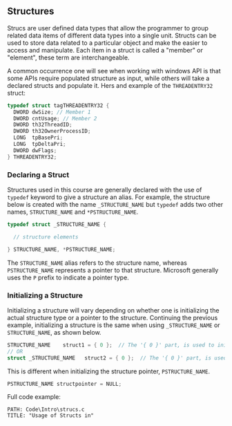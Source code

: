 ## Structures
Strucs are user defined data types that allow the programmer to group related data items of different data types into a single unit. Structs can be used to store data related to a particular object and make the easier to access and manipulate. Each item in a struct is called a "member" or "element", these term are interchangeable.

A common occurrence one will see when working with windows API is that some APIs require populated structure as input, while others will take a declared structs and populate it. Hers and example of the `THREADENTRY32` struct:

```c
typedef struct tagTHREADENTRY32 {
  DWORD dwSize; // Member 1
  DWORD cntUsage; // Member 2
  DWORD th32ThreadID;
  DWORD th32OwnerProcessID;
  LONG  tpBasePri;
  LONG  tpDeltaPri;
  DWORD dwFlags;
} THREADENTRY32; 
```

### Declaring a Struct
Structures used in this course are generally declared with the use of `typedef` keyword to give a structure an alias. For example, the structure below is created with the name `_STRUCTURE_NAME` but `typedef` adds two other names, `STRUCTURE_NAME` and `*PSTRUCTURE_NAME`.

```c
typedef struct _STRUCTURE_NAME {

  // structure elements

} STRUCTURE_NAME, *PSTRUCTURE_NAME;
```

The `STRUCTURE_NAME` alias refers to the structure name, whereas `PSTRUCTURE_NAME` represents a pointer to that structure. Microsoft generally uses the `P` prefix to indicate a pointer type.

### Initializing a Structure
Initializing a structure will vary depending on whether one is initializing the actual structure type or a pointer to the structure. Continuing the previous example, initializing a structure is the same when using `_STRUCTURE_NAME` or `STRUCTURE_NAME`, as shown below.

```c
STRUCTURE_NAME    struct1 = { 0 };  // The '{ 0 }' part, is used to initialize all the elements of struct1 to zero
// OR
struct _STRUCTURE_NAME   struct2 = { 0 };  // The '{ 0 }' part, is used to initialize all the elements of struct2 to zero
```

This is different when initializing the structure pointer, `PSTRUCTURE_NAME`.

```c
PSTRUCTURE_NAME structpointer = NULL;
```

Full code example:
```embed-c
PATH: Code\Intro\strucs.c
TITLE: "Usage of Structs in"
```